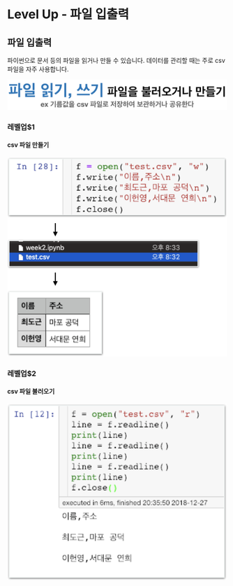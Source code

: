 # Level Up - 파일 입출력

## 파일 입출력

파이썬으로 문서 등의 파일을 읽거나 만들 수 있습니다. 데이터를 관리할 때는 주로 csv 파일을 자주 사용합니다.

![](../.gitbook/assets/image-243.png)

### 레벨업$1

#### csv 파일 만들기

![](../.gitbook/assets/image-391.png)

### 레벨업$2

#### csv 파일 불러오기

![](../.gitbook/assets/image-136.png)

